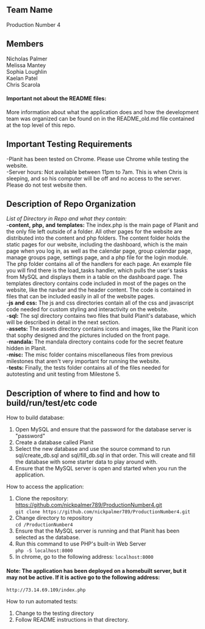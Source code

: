 ## Team Name
Production Number 4

## Members
Nicholas Palmer  
Melissa Mantey  
Sophia Loughlin  
Kaelan Patel  
Chris Scarola  

#### Important not about the README files:  
More information about what the application does and how the development team was organized can be found on in the README_old.md file contained at the top level of this repo.

## Important Testing Requirements
-Planit has been tested on Chrome. Please use Chrome while testing the website.  
-Server hours: Not available between 11pm to 7am. This is when Chris is sleeping, and so his computer will be off and no access to the server. Please do not test website then.  

## Description of Repo Organization
*List* *of* *Directory* *in* *Repo* *and* *what* *they* *contain:*  
-**content,** **php,** **and** **templates:** The index.php is the main page of Planit and the only file left outside of a folder. All other pages for the website are distributed into the content and php folders. The content folder holds the static pages for our website, including the dashboard, which is the main page when you log in, as well as the calendar page, group calendar page, manage groups page, settings page, and a php file for the login module. The php folder contains all of the handlers for each page. An example file you will find there is the load_tasks handler, which pulls the user's tasks from MySQL and displays them in a table on the dashboard page.
The templates directory contains code included in most of the pages on the website, like the navbar and the header content. The code is contained in files that can be included easily in all of the website pages.  
-**js** **and** **css:** The js and css directories contain all of the css and javascript code needed for custom styling and interactivity on the website.   
-**sql:** The sql directory contains two files that build Planit's database, which will be described in detail in the next section.  
-**assets:** The assets directory contains icons and images, like the Planit icon that sophy designed and the pictures included on the front page.  
-**mandala:** The mandala directory contains code for the secret feature hidden in Planit.  
-**misc:** The misc folder contains miscellaneous files from previous milestones that aren't very important for running the website.  
-**tests:** Finally, the tests folder contains all of the files needed for autotesting and unit testing from Milestone 5.  
	
## Description of where to find and how to build/run/test/etc code
How to build database:  
1. Open MySQL and ensure that the password for the database server is "password"  
2. Create a database called Planit
3. Select the new database and use the source command to run sql/create_db.sql and sql/fill_db.sql in that order. This will create and fill the database with some starter data to play around with.  
4. Ensure that the MySQL server is open and started when you run the application.  

How to access the application:  
1. Clone the repository: https://github.com/nickpalmer789/ProductionNumber4.git  
	`git clone https://github.com/nickpalmer789/ProductionNumber4.git`  
2. Change directory to repository  
	`cd /ProductionNumber4` 
3. Ensure that the MySQL server is running and that Planit has been selected as the database.  
4. Run this command to use PHP's built-in Web Server  
	`php -S localhost:8000`  
5. In chrome, go to the following address: 
	`localhost:8000`  

#### Note: The application has been deployed on a homebuilt server, but it may not be active. If it is active go to the following address:  
	http://73.14.69.109/index.php  

How to run automated tests:  
1. Change to the testing directory  
2. Follow README instructions in that directory.   

